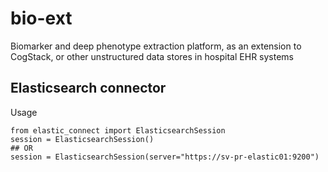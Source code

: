 # bio-ext
Biomarker and deep phenotype extraction platform, as an extension to CogStack, or other unstructured data stores in hospital EHR systems 


## Elasticsearch connector
Usage

```
from elastic_connect import ElasticsearchSession
session = ElasticsearchSession()
## OR
session = ElasticsearchSession(server="https://sv-pr-elastic01:9200")
```